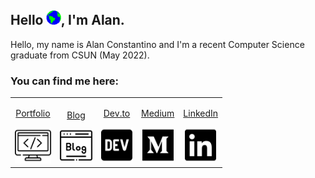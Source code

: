 ## Hello <img src="https://raw.githubusercontent.com/AlanConstantino/AlanConstantino/master/images/Earth.gif" height="23px" alt="World">, I'm Alan.

Hello, my name is Alan Constantino and I'm a recent Computer Science graduate from CSUN (May 2022).

### You can find me here:
<table>
  <tr>
    <td align="center">
      <a href="https://alanjc.com/">
        <p>Portfolio</p>
        <img src="https://raw.githubusercontent.com/AlanConstantino/AlanConstantino/master/images/code.svg" width="58px">
      </a>
    </td>
    <td align="center">
      <a href="https://blog.alanjc.com/">
        <p>Blog</p>
        <img src="https://raw.githubusercontent.com/AlanConstantino/AlanConstantino/master/images/blog.svg" width="52px">
      </a>
    </td>
    <td align="center">
      <a href="https://dev.to/alanconstantino">
        <p>Dev.to</p>
        <img src="https://raw.githubusercontent.com/AlanConstantino/AlanConstantino/master/images/dev-brands.svg" width="50px">
      </a>
    </td>
    <td align="center">
      <a href="https://medium.com/@alanconstantino">
        <p>Medium</p>
        <img src="https://raw.githubusercontent.com/AlanConstantino/AlanConstantino/master/images/medium-brands.svg" width="50px">
      </a>
    </td>
    <td align="center">
      <a href="https://www.linkedin.com/in/alan-constantino-a93648183/">
        <p>LinkedIn</p>
        <img src="https://raw.githubusercontent.com/AlanConstantino/AlanConstantino/master/images/linkedin-brands.svg" width="50px">
      </a>
    </td>
  </tr>
</table>
